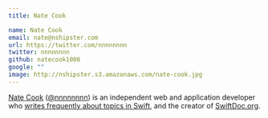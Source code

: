 ```yaml
---
title: Nate Cook

name: Nate Cook
email: nate@nshipster.com
url: https://twitter.com/nnnnnnnn
twitter: nnnnnnnn
github: natecook1000
google: ""
image: http://nshipster.s3.amazonaws.com/nate-cook.jpg
---
```


[Nate Cook](http://natecook.com) ([@nnnnnnnn](https://twitter.com/nnnnnnnn)) is an independent web and application developer who [writes frequently about topics in Swift](http://natecook.com/blog/), and the creator of [SwiftDoc.org](http://swiftdoc.org).
